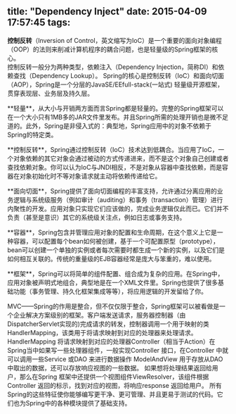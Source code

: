 title: "Dependency Inject"
date: 2015-04-09 17:57:45
tags:
---

**控制反转**（Inversion of Control，英文缩写为IoC）是一个重要的面向对象编程（OOP）的法则来削减计算机程序的耦合问题，也是轻量级的Spring框架的核心。   
控制反转一般分为两种类型，依赖注入（Dependency Injection，简称DI）和依赖查找（Dependency Lookup）。
Spring的核心是控制反转（IoC）和面向切面（AOP），Spring是一个分层的JavaSE/EEfull-stack(一站式) 轻量级开源框架，贯穿表现层、业务层及持久层。
<blockquote></blockquote>
**轻量**，从大小与开销两方面而言Spring都是轻量的。完整的Spring框架可以在一个大小只有1MB多的JAR文件里发布。并且Spring所需的处理开销也是微不足道的。此外，Spring是非侵入式的：典型地，Spring应用中的对象不依赖于Spring的特定类。
<blockquote></blockquote>
**控制反转**，Spring通过控制反转（IoC）技术达到低耦合。当应用了IoC，一个对象依赖的其它对象会通过被动的方式传递进来，而不是这个对象自己创建或者查找依赖对象。你可以认为IoC与JNDI相反，不是对象从容器中查找依赖，而是容器在对象初始化时不等对象请求就主动将依赖传递给它。  
<blockquote></blockquote>
**面向切面**，Spring提供了面向切面编程的丰富支持，允许通过分离应用的业务逻辑与系统级服务（例如审计（auditing）和事务（transaction）管理）进行内聚性的开发。应用对象只实现它们应该做的，完成业务逻辑仅此而已。它们并不负责（甚至是意识）其它的系统级关注点，例如日志或事务支持。
<blockquote></blockquote>
**容器**，Spring包含并管理应用对象的配置和生命周期，在这个意义上它是一种容器，可以配置每个bean如何被创建，基于一个可配置原型（prototype），bean可以创建一个单独的实例或者每次需要时都生成一个新的实例，以及它们是如何相互关联的。传统的重量级的EJB容器经常是庞大与笨重的，难以使用。
<blockquote></blockquote>
**框架**，Spring可以将简单的组件配置、组合成为复杂的应用。在Spring中，应用对象被声明式地组合，典型地是在一个XML文件里。Spring也提供了很多基础功能（事务管理、持久化框架集成等等），将应用逻辑的开发留给了你。
<blockquote></blockquote>
MVC——Spring的作用是整合，但不仅仅限于整合，Spring框架可以被看做是一个企业解决方案级别的框架。客户端发送请求，服务器控制器（由DispatcherServlet实现的)完成请求的转发，控制器调用一个用于映射的类HandlerMapping，该类用于将请求映射到对应的处理器来处理请求。HandlerMapping 将请求映射到对应的处理器Controller（相当于Action）在Spring当中如果写一些处理器组件，一般实现Controller 接口，在Controller 中就可以调用一些Service 或DAO 来进行数据操作 ModelAndView 用于存放从DAO 中取出的数据，还可以存放响应视图的一些数据。 如果想将处理结果返回给用户，那么在Spring 框架中还提供一个视图组件ViewResolver，该组件根据Controller 返回的标示，找到对应的视图，将响应response 返回给用户。
所有Spring的这些特征使你能够编写更干净、更可管理、并且更易于测试的代码。它们也为Spring中的各种模块提供了基础支持。